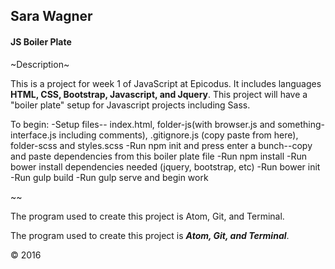 ## Sara Wagner
#### JS Boiler Plate

~Description~

This is a project for week 1 of JavaScript at Epicodus. It includes languages **HTML, CSS, Bootstrap, Javascript, and Jquery**. This project will have a "boiler plate" setup for Javascript projects including Sass.

To begin:
  -Setup files-- index.html, folder-js(with browser.js and something-interface.js including comments), .gitignore.js (copy paste from here), folder-scss and styles.scss
  -Run npm init and press enter a bunch--copy and paste dependencies from this boiler plate file
  -Run npm install
  -Run bower install dependencies needed (jquery, bootstrap, etc)
  -Run bower init
  -Run gulp build
  -Run gulp serve and begin work

~~

The program used to create this project is Atom, Git, and Terminal.

The program used to create this project is ***Atom, Git, and Terminal***.

&copy; 2016
